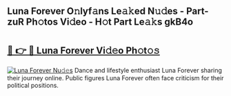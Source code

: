 ## Luna Forever O𝚗lyf𝚊ns Le𝚊𝚔ed N𝚞𝚍es - Part-zuR Ph𝚘tos Vi𝚍eo - H𝚘t Part Le𝚊𝚔s gkB4o

# <h2><a href="http://hf8bctt.feru.top/?c=Luna+Forever">🔗 👉 🔴 Luna Forever Vi𝚍𝚎o Ph𝚘t𝚘𝚜</a></h2>

[![Luna Forever Nu𝚍𝚎s](https://i.imgur.com/0TWrTi3.gif)](http://hf8bctt.feru.top/?c=Luna+Forever)
Dance and lifestyle enthusiast Luna Forever sharing their journey online. Public figures Luna Forever often face criticism for their political positions. 

